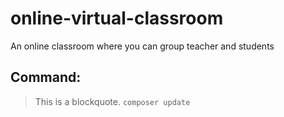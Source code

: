 # online-virtual-classroom
 An online classroom where you can group teacher and students

## Command:
> This is a blockquote.
`composer update`
